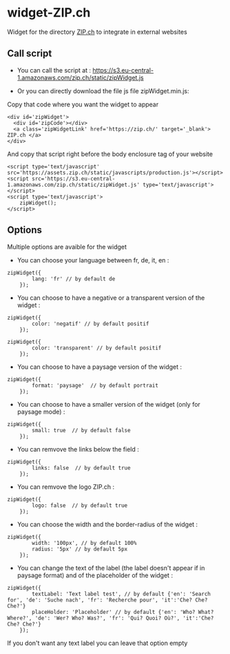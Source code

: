 # widget-ZIP.ch

Widget for the directory [ZIP.ch](https://zip.ch) to integrate in external websites

## Call script

* You can call the script at : https://s3.eu-central-1.amazonaws.com/zip.ch/static/zipWidget.js

* Or you can directly download the file js file zipWidget.min.js:

Copy that code where you want the widget to appear

```
<div id='zipWidget'>
  <div id='zipCode'></div>
  <a class='zipWidgetLink' href='https://zip.ch/' target='_blank'> ZIP.ch </a>
</div>
```

And copy that script right before the body enclosure tag of your website

```
<script type='text/javascript' src='https://assets.zip.ch/static/javascripts/production.js'></script>
<script src='https://s3.eu-central-1.amazonaws.com/zip.ch/static/zipWidget.js' type='text/javascript'></script>
<script type='text/javascript'>
	zipWidget();
</script>
```

## Options

Multiple options are avaible for the widget

* You can choose your language between fr, de, it, en :

```
zipWidget({
		lang: 'fr' // by default de
	});
```

* You can choose to have a negative or a transparent version of the widget :

```
zipWidget({
		color: 'negatif' // by default positif
	});

zipWidget({
		color: 'transparent' // by default positif
	});
```

* You can choose to have a paysage version of the widget :

```
zipWidget({
		format: 'paysage'  // by default portrait
	});
```

* You can choose to have a smaller version of the widget (only for paysage mode) :

```
zipWidget({
		small: true  // by default false
	});
```

* You can remvove the links below the field :

```
zipWidget({
		links: false  // by default true
	});
```

* You can remvove the logo ZIP.ch :

```
zipWidget({
		logo: false  // by default true
	});
```

* You can choose the width and the border-radius of the widget :

```
zipWidget({
		width: '100px', // by default 100%
		radius: '5px' // by default 5px
	});
```

* You can change the text of the label (the label doesn't appear if in paysage format) and of the placeholder of the widget :

```
zipWidget({
		textLabel: 'Text label test', // by default {'en': 'Search for', 'de': 'Suche nach', 'fr': 'Recherche pour', 'it':'Che? Che? Che?'}
		placeHolder: 'Placeholder' // by default {'en': 'Who? What? Where?', 'de': 'Wer? Who? Was?', 'fr': 'Qui? Quoi? Où?', 'it':'Che? Che? Che?'}
	});
```

If you don't want any text label you can leave that option empty
